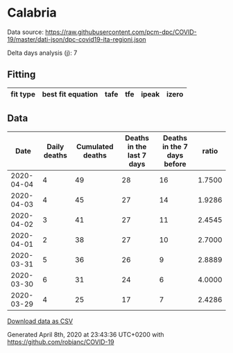 # Calabria

Data source: https://raw.githubusercontent.com/pcm-dpc/COVID-19/master/dati-json/dpc-covid19-ita-regioni.json

Delta days analysis (j): 7

## Fitting 
|fit type|best fit equation|tafe|tfe|ipeak|izero|
|-------|-----|--------|------|---|---|

## Data
|Date|Daily deaths|Cumulated deaths|Deaths in the last 7 days|Deaths in the 7 days before|ratio|
|----|----------|-----------|-------|--------------------|-----|
|2020-04-04|4|49|28|16|1.7500|
|2020-04-03|4|45|27|14|1.9286|
|2020-04-02|3|41|27|11|2.4545|
|2020-04-01|2|38|27|10|2.7000|
|2020-03-31|5|36|26|9|2.8889|
|2020-03-30|6|31|24|6|4.0000|
|2020-03-29|4|25|17|7|2.4286|

[Download data as CSV](COVID-19_calabria_j7_2020-04-04.csv)

Generated April 8th, 2020 at 23:43:36 UTC+0200 with https://github.com/robianc/COVID-19
